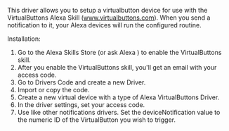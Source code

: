 This driver allows you to setup a virtualbutton device for use with the VirtualButtons Alexa Skill (www.virtualbuttons.com). When you send a notification to it, your Alexa devices will run the configured routine.

Installation:

1. Go to the Alexa Skills Store (or ask Alexa ) to enable the VirtualButtons skill.
2. After you enable the VirtualButtons skill, you'll get an email with your access code.
3. Go to Drivers Code and create a new Driver.
4. Import or copy the code.
5. Create a new virtual device with a type of Alexa VirtualButtons Driver.
4. In the driver settings, set your access code.
5. Use like other notifications drivers.  Set the deviceNotification value to the numeric ID of the VirtualButton you wish to trigger.
